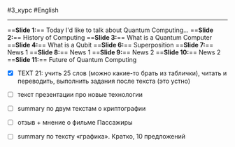 #3_курс #English

---

==**Slide 1:**== Today I'd like to talk about Quantum Computing...
==**Slide 2:**== History of Computing
==**Slide 3:**== What is a Quantum Computer
==**Slide 4:**== What is a Qubit
==**Slide 6:**== Superposition
==**Slide 7:**== News 1
==**Slide 8:**== News 1
==**Slide 9:**== News 2
==**Slide 10:**== News 2
==**Slide 11:**== Future of Quantum Computing

- [x] TEXT 21: учить 25 слов (можно какие-то брать из таблички), читать и переводить, выполнить задания после текста (это устно)
- [ ] текст презентации про новые технологии
- [ ] summary по двум текстам о криптографии
- [ ] отзыв + мнение о фильме Пассажиры
- [ ] summary по тексту «графика». Кратко, 10 предложений




